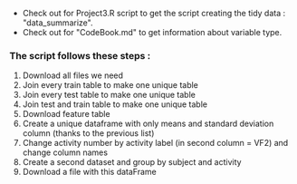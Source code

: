 * Check out for Project3.R script to get the script creating the tidy data : "data_summarize". 
* Check out for "CodeBook.md" to get information about variable type.

### The script follows these steps : 


1) Download all files we need
2) Join every train table to make one unique table
3) Join every test table to make one unique table
4) Join test and train table to make one unique table
5) Download feature table
6) Create a unique dataframe with only means and standard deviation column (thanks to the previous list)
7) Change activity number by activity label (in second column = VF2) and change column names
8) Create a second dataset and group by subject and activity
9) Download a file with this dataFrame
